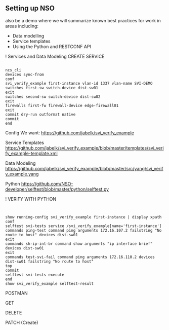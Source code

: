 ## Setting up NSO 

 also be a demo where we will summarize known best practices for work in areas including:

- Data modelling
- Service templates
- Using the Python and RESTCONF API

! Services and Data Modeling CREATE SERVICE

```

ncs_cli
devices sync-from
conf
svi_verify_example first-instance vlan-id 1337 vlan-name SVI-DEMO switches first-sw switch-device dist-sw01
exit
switches second-sw switch-device dist-sw02
exit
firewalls first-fw firewall-device edge-firewall01
exit
commit dry-run outformat native
commit
end

```

Config We want:
https://github.com/jabelk/svi_verify_example 

Service Templates
https://github.com/jabelk/svi_verify_example/blob/master/templates/svi_verify_example-template.xml

Data Modeling
https://github.com/jabelk/svi_verify_example/blob/master/src/yang/svi_verify_example.yang

Python
https://github.com/NSO-developer/selftest/blob/master/python/selftest.py

! VERIFY WITH PYTHON
```


show running-config svi_verify_example first-instance | display xpath
conf
selftest svi-tests service /svi_verify_example[name='first-instance']
commands ping-test command ping arguments 172.16.107.2 failstring "No route to host" devices dist-sw01
exit
commands sh-ip-int-br command show arguments "ip interface brief" devices dist-sw01
exit
commands test-svi-fail command ping arguments 172.16.110.2 devices dist-sw01 failstring "No route to host"
top
commit
selftest svi-tests execute
end
show svi_verify_example selftest-result

```

POSTMAN

GET

DELETE

PATCH (Create)







 
